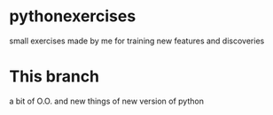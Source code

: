 # pythonexercises
small exercises made by me for training new features and discoveries 
# This branch
a bit of O.O. and new things of new version of python
